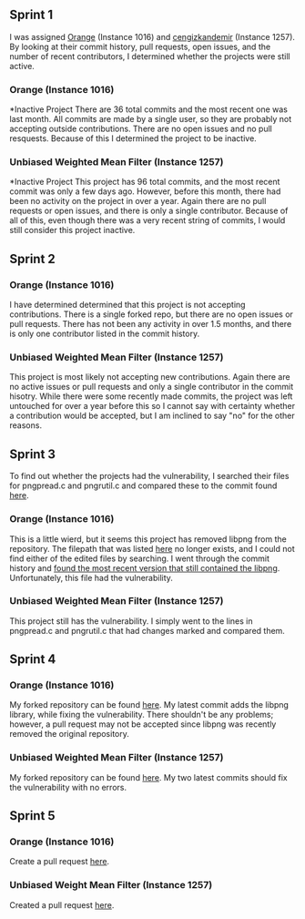 ## Sprint 1
I was assigned [Orange](https://github.com/mis9ter/orange) (Instance 1016) and [cengizkandemir](https://github.com/cengizkandemir/uwmf) (Instance 1257).
By looking at their commit history, pull requests, open issues, and the number of recent contributors, I determined whether the projects were still active.

### Orange (Instance 1016)
*Inactive Project
There are 36 total commits and the most recent one was last month.
All commits are made by a single user, so they are probably not accepting
outside contributions.
There are no open issues and no pull resquests. 
Because of this I determined the project to be inactive.

### Unbiased Weighted Mean Filter (Instance 1257)
*Inactive Project
This project has 96 total commits, and the most recent commit was only a few days ago.
However, before this month, there had been no activity on the project in over a year.
Again there are no pull requests or open issues, and there is only a single contributor.
Because of all of this, even though there was a very recent string of commits, I would still consider this project inactive. 


## Sprint 2

### Orange (Instance 1016)
I have determined determined that this project is not accepting contributions.
There is a single forked repo, but there are no open issues or pull requests.
There has not been any activity in over 1.5 months, and there is only one contributor listed in the commit history.

### Unbiased Weighted Mean Filter (Instance 1257)
This project is most likely not accepting new contributions. 
Again there are no active issues or pull requests and only a single contributor in the commit hisotry.
While there were some recently made commits, the project was left untouched for over a year before this so I cannot say
with certainty whether a contribution would be accepted, but I am inclined to say "no" for the other reasons.

## Sprint 3
To find out whether the projects had the vulnerability, I searched their files for pngpread.c and pngrutil.c and 
compared these to the commit found [here](https://github.com/glennrp/libpng/commit/347538efbdc21b8df684ebd92d37400b3ce85d55?branch=347538efbdc21b8df684ebd92d37400b3ce85d55&diff=split).
### Orange (Instance 1016)
This is a little wierd, but it seems this project has removed libpng from the repository. The filepath
that was listed [here](https://davidalanreid.github.io/output/347538efbdc21b8df684ebd92d37400b3ce85d55/vulnerable.hack.html) no longer exists, and I could not find either of the edited files by searching. I went through the commit history and [found the most recent version that still contained the libpng](https://github.com/mis9ter/orange/tree/29e089d52caf418312316c58d0b9e5218e2b2903/agent/reference/reactos-master/reactos-master/dll/3rdparty/libpng). Unfortunately,
this file had the vulnerability.

### Unbiased Weighted Mean Filter (Instance 1257)
This project still has the vulnerability. I simply went to the lines in pngpread.c and pngrutil.c that had changes marked
and compared them. 

## Sprint 4

### Orange (Instance 1016)
My forked repository can be found [here](https://github.com/samababa/orange). My latest commit adds the libpng library, while fixing the vulnerability. There shouldn't be any problems; however, a pull request may not be accepted since libpng was recently removed the original repository.

### Unbiased Weighted Mean Filter (Instance 1257)
My forked repository can be found [here](https://github.com/samababa/uwmf). My two latest commits should fix
the vulnerability with no errors. 

## Sprint 5

### Orange (Instance 1016)
Create a pull request [here](https://github.com/mis9ter/orange/pull/1).
### Unbiased Weight Mean Filter (Instance 1257)
Created a pull request [here](https://github.com/cengizkandemir/uwmf/pull/1).
